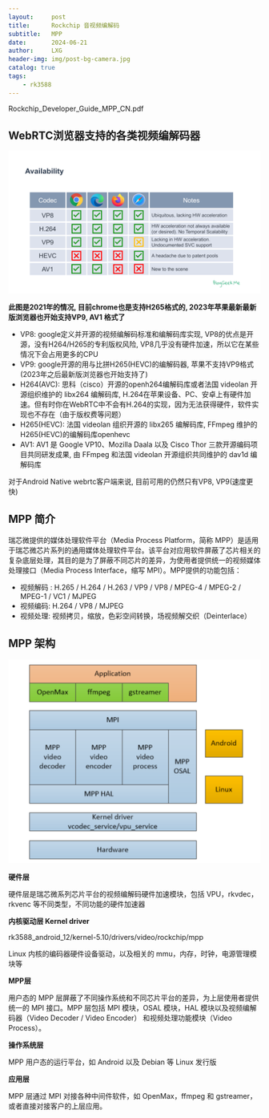 ```yaml
---
layout:     post
title:      Rockchip 音视频编解码
subtitle:   MPP
date:       2024-06-21
author:     LXG
header-img: img/post-bg-camera.jpg
catalog: true
tags:
    - rk3588
---
```


Rockchip_Developer_Guide_MPP_CN.pdf

## WebRTC浏览器支持的各类视频编解码器

![webrtc_encode_format](/images/webrtc/webrtc_encode_format.png)

**此图是2021年的情况, 目前chrome也是支持H265格式的, 2023年苹果最新最新版浏览器也开始支持VP9, AV1 格式了**

* VP8: google定义并开源的视频编解码标准和编解码库实现, VP8的优点是开源，没有H264/H265的专利版权风险, VP8几乎没有硬件加速，所以它在某些情况下会占用更多的CPU
* VP9: google开源的用与比拼H265(HEVC)的编解码器, 苹果不支持VP9格式(2023年之后最新版浏览器也开始支持了)
* H264(AVC): 思科（cisco）开源的openh264编解码库或者法国 videolan 开源组织维护的 libx264 编解码库, H.264在苹果设备、PC、安卓上有硬件加速。但有时你在WebRTC中不会有H.264的实现，因为无法获得硬件，软件实现也不存在（由于版权费等问题）
* H265(HEVC): 法国 videolan 组织开源的 libx265 编解码库, FFmpeg 维护的 H265(HEVC)的编解码库openhevc
* AV1: AV1 是 Google VP10、Mozilla Daala 以及 Cisco Thor 三款开源编码项目共同研发成果, 由 FFmpeg 和法国 videolan 开源组织共同维护的 dav1d 编解码库

对于Android Native webrtc客户端来说, 目前可用的仍然只有VP8, VP9(速度更快)

## MPP 简介

瑞芯微提供的媒体处理软件平台（Media Process Platform，简称 MPP）是适用于瑞芯微芯片系列的通用媒体处理软件平台。该平台对应用软件屏蔽了芯片相关的复杂底层处理，其目的是为了屏蔽不同芯片的差异，为使用者提供统一的视频媒体处理接口（Media Process Interface，缩写 MPI）。MPP提供的功能包括：

* 视频解码 : H.265 / H.264 / H.263 / VP9 / VP8 / MPEG-4 / MPEG-2 / MPEG-1 / VC1 / MJPEG
* 视频编码: H.264 / VP8 / MJPEG
* 视频处理: 视频拷贝，缩放，色彩空间转换，场视频解交织（Deinterlace）

## MPP 架构

![rockchip_mpp_arch](/images/rk3588/rockchip_mpp_arch.png)

**硬件层**

硬件层是瑞芯微系列芯片平台的视频编解码硬件加速模块，包括 VPU，rkvdec，rkvenc 等不同类型，不同功能的硬件加速器

**内核驱动层 Kernel driver**

rk3588_android_12/kernel-5.10/drivers/video/rockchip/mpp

Linux 内核的编码器硬件设备驱动，以及相关的 mmu，内存，时钟，电源管理模块等

**MPP层**

用户态的 MPP 层屏蔽了不同操作系统和不同芯片平台的差异，为上层使用者提供统一的 MPI 接口。MPP 层包括 MPI 模块，OSAL 模块，HAL 模块以及视频编解码器（Video Decoder / Video Encoder）
和视频处理功能模块（Video Process）。

**操作系统层**

MPP 用户态的运行平台，如 Android 以及 Debian 等 Linux 发行版

**应用层**

MPP 层通过 MPI 对接各种中间件软件，如 OpenMax，ffmpeg 和 gstreamer，或者直接对接客户的上层应用。




































